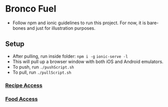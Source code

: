 # Bronco Fuel
- Follow npm and ionic guidelines to run this project. For now, it is bare-bones and just for illustration purposes.

## Setup
- After pulling, run inside folder:
`npm i -g`
`ionic-serve -l`
- This will pull up a browser window with both iOS and Android emulators.
- To push, run
  `./pushScript.sh`
- To pull, run
  `./pullScript.sh`

### [Recipe Access](https://docs.google.com/spreadsheets/d/1Mq1VMv3s3y7RVxYli8dbiSiJllthyyfrsqME3C-3eAw/edit?usp=sharing)

### [Food Access](https://docs.google.com/spreadsheets/d/1YYhiSgtEh3QdEvazxbTcN9OujIMVK6KiGh8KfM7eUZY/edit?usp=sharing)
